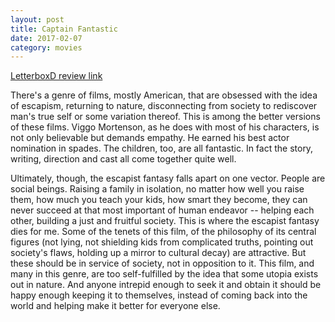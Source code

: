```yaml
---
layout: post
title: Captain Fantastic 
date: 2017-02-07
category: movies
---
```

 
[LetterboxD review link](https://letterboxd.com/samarthbhaskar/film/captain-fantastic/)

There's a genre of films, mostly American, that are obsessed with the idea of escapism, returning to nature, disconnecting from society to rediscover man's true self or some variation thereof. This is among the better versions of these films. Viggo Mortenson, as he does with most of his characters, is not only believable but demands empathy. He earned his best actor nomination in spades. The children, too, are all fantastic. In fact the story, writing, direction and cast all come together quite well.

Ultimately, though, the escapist fantasy falls apart on one vector. People are social beings. Raising a family in isolation, no matter how well you raise them, how much you teach your kids, how smart they become, they can never succeed at that most important of human endeavor -- helping each other, building a just and fruitful society. This is where the escapist fantasy dies for me. Some of the tenets of this film, of the philosophy of its central figures (not lying, not shielding kids from complicated truths, pointing out society's flaws, holding up a mirror to cultural decay) are attractive. But these should be in service of society, not in opposition to it. This film, and many in this genre, are too self-fulfilled by the idea that some utopia exists out in nature. And anyone intrepid enough to seek it and obtain it should be happy enough keeping it to themselves, instead of coming back into the world and helping make it better for everyone else.